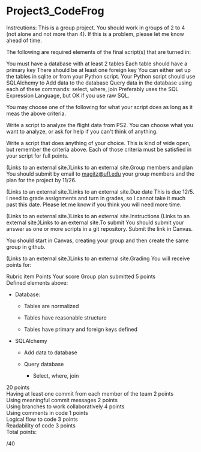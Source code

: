 # Project3_CodeFrog

Instrcutions: 
This is a group project. You should work in groups of 2 to 4 (not alone and not more than 4). If this is a problem, please let me know ahead of time.

The following are required elements of the final script(s) that are turned in:

You must have a database with at least 2 tables
Each table should have a primary key 
There should be at least one foreign key
You can either set up the tables in sqlite or from your Python script.
Your Python script should use SQLAlchemy to
Add data to the database
Query data in the database using each of these commands:
select, where, join
Preferably uses the SQL Expression Language, but OK if you use raw SQL.
 

You may choose one of the following for what your script does as long as it meas the above criteria.

Write a script to analyze the flight data from PS2. You can choose what you want to analyze, or ask for help if you can't think of anything.

Write a script that does anything of your choice. This is kind of wide open, but remember the criteria above. Each of those criteria must be satisfied in your script for full points.

 (Links to an external site.)Links to an external site.Group members and plan
You should submit by email to magitz@ufl.edu your group members and the plan for the project by 11/26.

 (Links to an external site.)Links to an external site.Due date
This is due 12/5. I need to grade assignments and turn in grades, so I cannot take it much past this date. Please let me know if you think you will need more time.

 (Links to an external site.)Links to an external site.Instructions
 (Links to an external site.)Links to an external site.To submit
You should submit your answer as one or more scripts in a git repository. Submit the link in Canvas.

You should start in Canvas, creating your group and then create the same group in github.

 (Links to an external site.)Links to an external site.Grading
You will receive points for:

Rubric item	Points	Your score
Group plan submitted	5 points	
Defined elements above:
* Database:

  * Tables are normalized

  * Tables have reasonable structure

  * Tables have primary and foreign keys defined

* SQLAlchemy 

   * Add data to database

   * Query database

      * Select, where, join

20 points	
Having at least one commit from each member of the team	2 points	
Using meaningful commit messages	2 points	
Using branches to work collaboratively	4 points	
Using comments in code	1 points	
Logical flow to code	3 points	
Readability of code	3 points	
Total points:

/40
